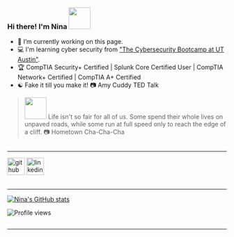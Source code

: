 
### Hi there! I'm Nina <img src="https://pic.funnygifsbox.com/uploads/2021/05/funnygifsbox.com-2021-05-29-07-09-12-44.gif" width="50">

- :satellite:  I’m currently working on this page.
- :computer: I'm learning cyber security from ["The Cybersecurity Bootcamp at UT Austin"](https://techbootcamps.utexas.edu/cybersecurity/).
- :trophy: CompTIA Security+ Certified | Splunk Core Certified User | CompTIA Network+ Certified | CompTIA A+ Certified
- :yin_yang: Fake it till you make it! 📷 Amy Cuddy TED Talk
> <img src="https://pic.funnygifsbox.com/uploads/2020/10/funnygifsbox.com-2020-10-06-13-32-17-67.gif" width="50"> Life isn't so fair for all of us. Some spend their whole lives on unpaved roads, while some run at full speed only to reach the edge of a cliff. 📷 Hometown Cha-Cha-Cha

##
---

[<img src='https://cdn.jsdelivr.net/npm/simple-icons@3.0.1/icons/github.svg' alt='github' height='40'>](https://github.com/Diablo5G) [<img src='https://cdn.jsdelivr.net/npm/simple-icons@3.0.1/icons/linkedin.svg' alt='linkedin' height='40'>](https://www.linkedin.com/in/ninacherbold)  

##
---

[![Nina's GitHub stats](https://github-readme-stats.vercel.app/api?username=diablo5g&hide=issues,contribs&count_private=true&show_icons=true&theme=yeblu)](https://github.com/diablo5g/github-readme-stats)  

![Profile views](https://gpvc.arturio.dev/Diablo5G) 
##
---
